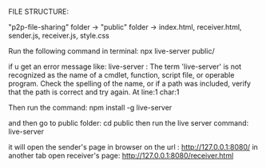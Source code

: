 FILE STRUCTURE:

"p2p-file-sharing" folder -> "public" folder -> index.html, receiver.html, sender.js, receiver.js, style.css

Run the following command in terminal:
npx live-server public/

if u get an error message like: 
live-server : The term 'live-server' is not recognized as the 
name of a cmdlet, function, script file, or operable program. 
Check the spelling of the name, or if a path was included, 
verify that the path is correct and try again.
At line:1 char:1


Then run the command: npm install -g live-server

and then go to public folder: cd public
then run the live server command: live-server

it will open the sender's page in browser on the url : http://127.0.0.1:8080/
in another tab open receiver's page: http://127.0.0.1:8080/receiver.html
